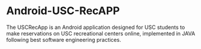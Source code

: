 # Android-USC-RecAPP
The USCRecApp is an Android application designed for USC students to make reservations on USC recreational centers online, implemented in JAVA following best software engineering practices. 
